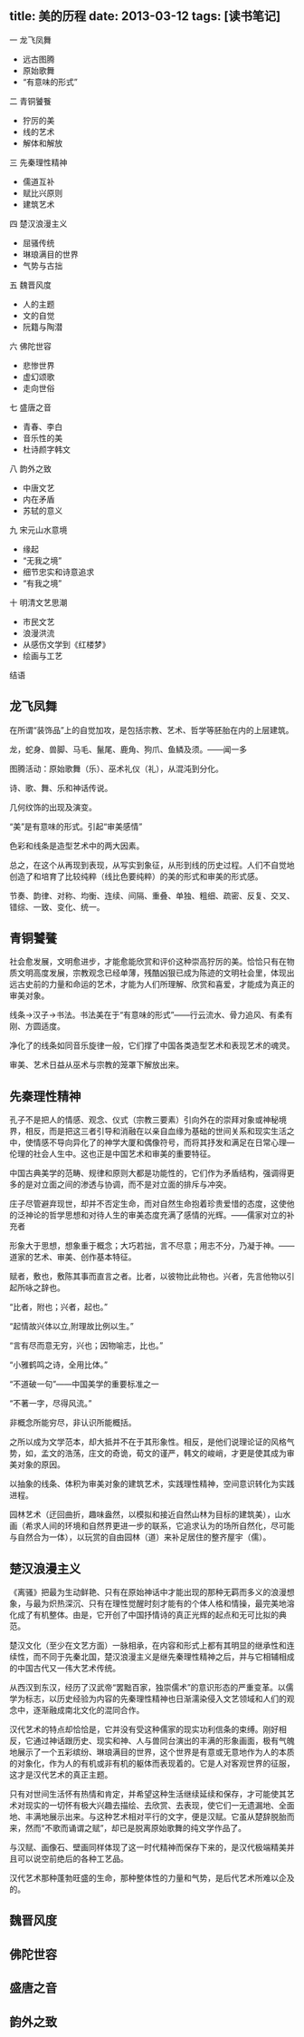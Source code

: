 title: 美的历程
date: 2013-03-12
tags: [读书笔记]
---

一 龙飞凤舞

- 远古图腾
- 原始歌舞
- “有意味的形式”

二 青铜饕餮

- 狞厉的美
- 线的艺术
- 解体和解放

三 先秦理性精神

- 儒道互补
- 赋比兴原则
- 建筑艺术

四 楚汉浪漫主义

- 屈骚传统
- 琳琅满目的世界
- 气势与古拙

五 魏晋风度

- 人的主题
- 文的自觉
- 阮籍与陶潜

六 佛陀世容

- 悲惨世界
- 虚幻颂歌
- 走向世俗

七 盛唐之音

- 青春、李白
- 音乐性的美
- 杜诗颜字韩文

八 韵外之致

- 中唐文艺
- 内在矛盾
- 苏轼的意义

九 宋元山水意境

- 缘起
- “无我之境”
- 细节忠实和诗意追求
- “有我之境”

十 明清文艺思潮

- 市民文艺
- 浪漫洪流
- 从感伤文学到《红楼梦》
- 绘画与工艺

结语

龙飞凤舞
---

在所谓“装饰品”上的自觉加攻，是包括宗教、艺术、哲学等胚胎在内的上层建筑。

龙，蛇身、兽脚、马毛、鬣尾、鹿角、狗爪、鱼鳞及须。——闻一多

图腾活动：原始歌舞（乐）、巫术礼仪（礼），从混沌到分化。

诗、歌、舞、乐和神话传说。

几何纹饰的出现及演变。

“美”是有意味的形式。引起“审美感情”

色彩和线条是造型艺术中的两大因素。

总之，在这个从再现到表现，从写实到象征，从形到线的历史过程。人们不自觉地创造了和培育了比较纯粹（线比色要纯粹）的美的形式和审美的形式感。

节奏、韵律、对称、均衡、连续、间隔、重叠、单独、粗细、疏密、反复、交叉、错综、一致、变化、统一。

青铜饕餮
---

社会愈发展，文明愈进步，才能愈能欣赏和评价这种崇高狞厉的美。恰恰只有在物质文明高度发展，宗教观念已经单薄，残酷凶狠已成为陈迹的文明社会里，体现出远古史前的力量和命运的艺术，才能为人们所理解、欣赏和喜爱，才能成为真正的审美对象。

线条→汉子→书法。书法美在于“有意味的形式”——行云流水、骨力追风、有柔有刚、方圆适度。

净化了的线条如同音乐旋律一般，它们撑了中国各类造型艺术和表现艺术的魂灵。

审美、艺术日益从巫术与宗教的笼罩下解放出来。

先秦理性精神
---

孔子不是把人的情感、观念、仪式（宗教三要素）引向外在的崇拜对象或神秘境界，相反，而是把这三者引导和消融在以亲自血缘为基础的世间关系和现实生活之中，使情感不导向异化了的神学大厦和偶像符号，而将其抒发和满足在日常心理—伦理的社会人生中。这也正是中国艺术和审美的重要特征。

中国古典美学的范畴、规律和原则大都是功能性的，它们作为矛盾结构，强调得更多的是对立面之间的渗透与协调，而不是对立面的排斥与冲突。

庄子尽管避弃现世，却并不否定生命，而对自然生命抱着珍贵爱惜的态度，这使他的泛神论的哲学思想和对待人生的审美态度充满了感情的光辉。——儒家对立的补充者

形象大于思想，想象重于概念；大巧若拙，言不尽意；用志不分，乃凝于神。——道家的艺术、审美、创作基本特征。

赋者，敷也，敷陈其事而直言之者。比者，以彼物比此物也。兴者，先言他物以引起所咏之辞也。

“比者，附也；兴者，起也。”

“起情故兴体以立,附理故比例以生。”

“言有尽而意无穷，兴也；因物喻志，比也。”

“小雅鹤鸣之诗，全用比体。”

“不道破一句”——中国美学的重要标准之一

“不著一字，尽得风流。”

非概念所能穷尽，非认识所能概括。

之所以成为文学范本，却大抵并不在于其形象性。相反，是他们说理论证的风格气势，如，孟文的浩荡，庄文的奇诡，荀文的谨严，韩文的峻峭，才更是使其成为审美对象的原因。

以抽象的线条、体积为审美对象的建筑艺术，实践理性精神，空间意识转化为实践进程。

园林艺术（迂回曲折，趣味盎然，以模拟和接近自然山林为目标的建筑美），山水画（希求人间的环境和自然界更进一步的联系，它追求认为的场所自然化，尽可能与自然合为一体），以玩赏的自由园林（道）来补足居住的整齐屋宇（儒）。

楚汉浪漫主义
---

《离骚》把最为生动鲜艳、只有在原始神话中才能出现的那种无羁而多义的浪漫想象，与最为炽热深沉、只有在理性觉醒时刻才能有的个体人格和情操，最完美地溶化成了有机整体。由是，它开创了中国抒情诗的真正光辉的起点和无可比拟的典范。

楚汉文化（至少在文艺方面）一脉相承，在内容和形式上都有其明显的继承性和连续性，而不同于先秦北国，楚汉浪漫主义是继先秦理性精神之后，并与它相辅相成的中国古代又一伟大艺术传统。

从西汉到东汉，经历了汉武帝“罢黜百家，独崇儒术”的意识形态的严重变革。以儒学为标志，以历史经验为内容的先秦理性精神也日渐濡染侵入文艺领域和人们的观念中，逐渐融成南北文化的混同合作。

汉代艺术的特点却恰恰是，它并没有受这种儒家的现实功利信条的束缚。刚好相反，它通过神话跟历史、现实和神、人与兽同台演出的丰满的形象画面，极有气魄地展示了一个五彩缤纷、琳琅满目的世界，这个世界是有意或无意地作为人的本质的对象化，作为人的有机或非有机的躯体而表现着的。它是人对客观世界的征服，这才是汉代艺术的真正主题。

只有对世间生活怀有热情和肯定，并希望这种生活继续延续和保存，才可能使其艺术对现实的一切怀有极大兴趣去描绘、去欣赏、去表现，使它们一无遗漏地、全面地、丰满地展示出来。与这种艺术相对平行的文字，便是汉赋。它虽从楚辞脱胎而来，然而“不歌而诵谓之赋”，却已是脱离原始歌舞的纯文学作品了。

与汉赋、画像石、壁画同样体现了这一时代精神而保存下来的，是汉代极端精美并且可以说空前绝后的各种工艺品。

汉代艺术那种蓬勃旺盛的生命，那种整体性的力量和气势，是后代艺术所难以企及的。

魏晋风度
---

佛陀世容
---

盛唐之音
---

韵外之致
---
